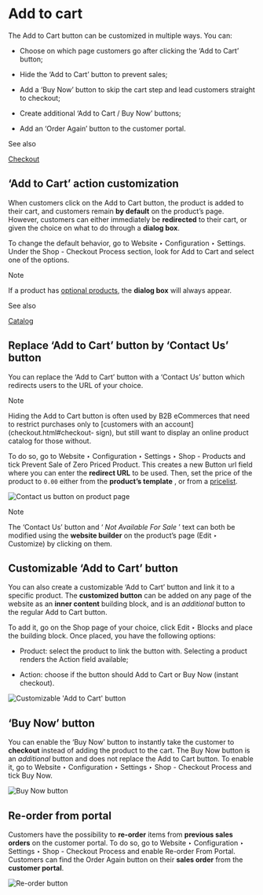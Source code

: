 # Add to cart

The Add to Cart button can be customized in multiple ways. You can:

  * Choose on which page customers go after clicking the ‘Add to Cart’ button;

  * Hide the ‘Add to Cart’ button to prevent sales;

  * Add a ‘Buy Now’ button to skip the cart step and lead customers straight to checkout;

  * Create additional ‘Add to Cart / Buy Now’ buttons;

  * Add an ‘Order Again’ button to the customer portal.

See also

[Checkout](checkout.html)

## ‘Add to Cart’ action customization

When customers click on the Add to Cart button, the product is added to their
cart, and customers remain **by default** on the product’s page. However,
customers can either immediately be **redirected** to their cart, or given the
choice on what to do through a **dialog box**.

To change the default behavior, go to Website ‣ Configuration ‣ Settings.
Under the Shop - Checkout Process section, look for Add to Cart and select one
of the options.

Note

If a product has [optional
products](../managing_products/cross_upselling.html), the **dialog box** will
always appear.

See also

[Catalog](../managing_products/catalog.html)

## Replace ‘Add to Cart’ button by ‘Contact Us’ button

You can replace the ‘Add to Cart’ button with a ‘Contact Us’ button which
redirects users to the URL of your choice.

Note

Hiding the Add to Cart button is often used by B2B eCommerces that need to
restrict purchases only to [customers with an account](checkout.html#checkout-
sign), but still want to display an online product catalog for those without.

To do so, go to Website ‣ Configuration ‣ Settings ‣ Shop - Products and tick
Prevent Sale of Zero Priced Product. This creates a new Button url field where
you can enter the **redirect URL** to be used. Then, set the price of the
product to `0.00` either from the **product’s template** , or from a
[pricelist](../../../sales/sales/products_prices/prices/pricing.html).

![Contact us button on product page](../../../../_images/cart-contactus.png)

Note

The ‘Contact Us’ button and ‘ _Not Available For Sale_ ’ text can both be
modified using the **website builder** on the product’s page (Edit ‣
Customize) by clicking on them.

## Customizable ‘Add to Cart’ button

You can also create a customizable ‘Add to Cart’ button and link it to a
specific product. The **customized button** can be added on any page of the
website as an **inner content** building block, and is an _additional_ button
to the regular Add to Cart button.

To add it, go on the Shop page of your choice, click Edit ‣ Blocks and place
the building block. Once placed, you have the following options:

  * Product: select the product to link the button with. Selecting a product renders the Action field available;

  * Action: choose if the button should Add to Cart or Buy Now (instant checkout).

![Customizable 'Add to Cart' button](../../../../_images/cart-add.png)

## ‘Buy Now’ button

You can enable the ‘Buy Now’ button to instantly take the customer to
**checkout** instead of adding the product to the cart. The Buy Now button is
an _additional_ button and does not replace the Add to Cart button. To enable
it, go to Website ‣ Configuration ‣ Settings ‣ Shop - Checkout Process and
tick Buy Now.

![Buy Now button](../../../../_images/cart-buy-now.png)

## Re-order from portal

Customers have the possibility to **re-order** items from **previous sales
orders** on the customer portal. To do so, go to Website ‣ Configuration ‣
Settings ‣ Shop - Checkout Process and enable Re-order From Portal. Customers
can find the Order Again button on their **sales order** from the **customer
portal**.

![Re-order button](../../../../_images/cart-reorder.png)


